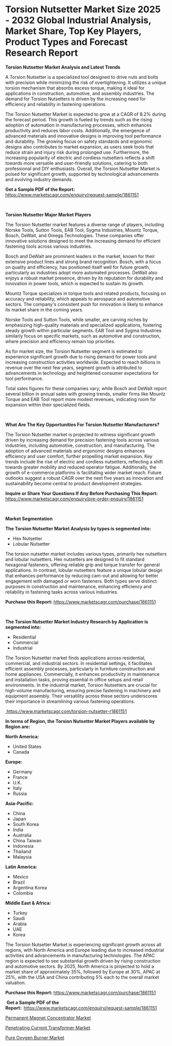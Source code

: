 <p><h1>Torsion Nutsetter Market Size 2025 - 2032 Global Industrial Analysis, Market Share, Top Key Players, Product Types and Forecast Research Report</h1></p><p><strong>Torsion Nutsetter Market Analysis and Latest Trends</strong></p>
<p><p>A Torsion Nutsetter is a specialized tool designed to drive nuts and bolts with precision while minimizing the risk of overtightening. It utilizes a unique torsion mechanism that absorbs excess torque, making it ideal for applications in construction, automotive, and assembly industries. The demand for Torsion Nutsetters is driven by the increasing need for efficiency and reliability in fastening operations.</p><p>The Torsion Nutsetter Market is expected to grow at a CAGR of 8.2% during the forecast period. This growth is fueled by trends such as the rising adoption of automation in manufacturing processes, which enhances productivity and reduces labor costs. Additionally, the emergence of advanced materials and innovative designs is improving tool performance and durability. The growing focus on safety standards and ergonomic designs also contributes to market expansion, as users seek tools that reduce strain and injury risk during prolonged use. Furthermore, the increasing popularity of electric and cordless nutsetters reflects a shift towards more versatile and user-friendly solutions, catering to both professional and DIY enthusiasts. Overall, the Torsion Nutsetter Market is poised for significant growth, supported by technological advancements and evolving industry demands.</p></p>
<p><strong>Get a Sample PDF of the Report:&nbsp;</strong> <a href="https://www.marketscagr.com/enquiry/request-sample/1861151?utm_campaign=2031&utm_medium=2&utm_source=Github&utm_content=ia&utm_term=12042025&utm_id=torsion-nutsetter">https://www.marketscagr.com/enquiry/request-sample/1861151</a></p>
<p>&nbsp;</p>
<p><strong>Torsion Nutsetter Major Market Players</strong></p>
<p><p>The Torsion Nutsetter market features a diverse range of players, including Norske Tools, Sutton Tools, EAB Tool, Sygma Industries, Mountz Torque, Bosch, DeWalt, and Omega Technologies. These companies offer innovative solutions designed to meet the increasing demand for efficient fastening tools across various industries.</p><p>Bosch and DeWalt are prominent leaders in the market, known for their extensive product lines and strong brand recognition. Bosch, with a focus on quality and efficiency, has positioned itself well for future growth, particularly as industries adopt more automated processes. DeWalt also enjoys a robust market presence, driven by its reputation for durability and innovation in power tools, which is expected to sustain its growth.</p><p>Mountz Torque specializes in torque tools and related products, focusing on accuracy and reliability, which appeals to aerospace and automotive sectors. The company's consistent push for innovation is likely to enhance its market share in the coming years.</p><p>Norske Tools and Sutton Tools, while smaller, are carving niches by emphasizing high-quality materials and specialized applications, fostering steady growth within particular segments. EAB Tool and Sygma Industries similarly focus on specific markets, such as automotive and construction, where precision and efficiency remain top priorities.</p><p>As for market size, the Torsion Nutsetter segment is estimated to experience significant growth due to rising demand for power tools and increasing construction activities worldwide. Expected to reach billions in revenue over the next few years, segment growth is attributed to advancements in technology and heightened consumer expectations for tool performance.</p><p>Total sales figures for these companies vary; while Bosch and DeWalt report several billion in annual sales with growing trends, smaller firms like Mountz Torque and EAB Tool report more modest revenues, indicating room for expansion within their specialized fields.</p></p>
<p>&nbsp;</p>
<p><strong>What Are The Key Opportunities For Torsion Nutsetter Manufacturers?</strong></p>
<p><p>The Torsion Nutsetter market is projected to witness significant growth driven by increasing demand for precision fastening tools across various industries, including automotive, construction, and manufacturing. The adoption of advanced materials and ergonomic designs enhances efficiency and user comfort, further propelling market expansion. Key trends include the rise of electric and cordless nutsetters, reflecting a shift towards greater mobility and reduced operator fatigue. Additionally, the growth of e-commerce platforms is facilitating wider market reach. Future outlooks suggest a robust CAGR over the next five years as innovation and sustainability become central to product development strategies.</p></p>
<p><strong>Inquire or Share Your Questions If Any Before Purchasing This Report:</strong> <a href="https://www.marketscagr.com/enquiry/pre-order-enquiry/1861151?utm_campaign=2031&utm_medium=2&utm_source=Github&utm_content=ia&utm_term=12042025&utm_id=torsion-nutsetter">https://www.marketscagr.com/enquiry/pre-order-enquiry/1861151</a></p>
<p>&nbsp;</p>
<p><strong>Market Segmentation</strong></p>
<p><strong>The Torsion Nutsetter Market Analysis by types is segmented into:</strong></p>
<p><ul><li>Hex Nutsetter</li><li>Lobular Nutsetter</li></ul></p>
<p><p>The torsion nutsetter market includes various types, primarily hex nutsetters and lobular nutsetters. Hex nutsetters are designed to fit standard hexagonal fasteners, offering reliable grip and torque transfer for general applications. In contrast, lobular nutsetters feature a unique lobular design that enhances performance by reducing cam-out and allowing for better engagement with damaged or worn fasteners. Both types serve distinct purposes in construction and maintenance, enhancing efficiency and reliability in fastening tasks across various industries.</p></p>
<p><strong>Purchase this Report:&nbsp;</strong><a href="https://www.marketscagr.com/purchase/1861151?utm_campaign=2031&utm_medium=2&utm_source=Github&utm_content=ia&utm_term=12042025&utm_id=torsion-nutsetter">https://www.marketscagr.com/purchase/1861151</a></p>
<p>&nbsp;</p>
<p><strong>The Torsion Nutsetter Market Industry Research by Application is segmented into:</strong></p>
<p><ul><li>Residential</li><li>Commercial</li><li>Industrial</li></ul></p>
<p><p>The Torsion Nutsetter market finds applications across residential, commercial, and industrial sectors. In residential settings, it facilitates efficient assembly processes, particularly in furniture construction and home appliances. Commercially, it enhances productivity in maintenance and installation tasks, proving essential in office setups and retail environments. In the industrial market, Torsion Nutsetters are crucial for high-volume manufacturing, ensuring precise fastening in machinery and equipment assembly. Their versatility across these sectors underscores their importance in streamlining various fastening operations.</p></p>
<p><a href="https://www.marketscagr.com/torsion-nutsetter-r1861151?utm_campaign=2031&utm_medium=2&utm_source=Github&utm_content=ia&utm_term=12042025&utm_id=torsion-nutsetter">&nbsp;https://www.marketscagr.com/torsion-nutsetter-r1861151</a></p>
<p><strong>In terms of Region, the Torsion Nutsetter Market Players available by Region are:</strong></p>
<p>
    <p> <strong> North America: </strong>
        <ul>
            <li>United States</li>
            <li>Canada</li>
        </ul>
        </p> 
    <p> <strong> Europe: </strong>
        <ul>
            <li>Germany</li>
            <li>France</li>
            <li>U.K.</li>
            <li>Italy</li>
            <li>Russia</li>
        </ul>
        </p> 
    <p> <strong> Asia-Pacific: </strong>
        <ul>
            <li>China</li>
            <li>Japan</li>
            <li>South Korea</li>
            <li>India</li>
            <li>Australia</li>
            <li>China Taiwan</li>
            <li>Indonesia</li>
            <li>Thailand</li>
            <li>Malaysia</li>
        </ul>
        </p> 
    <p> <strong> Latin America: </strong>
        <ul>
            <li>Mexico</li>
            <li>Brazil</li>
            <li>Argentina Korea</li>
            <li>Colombia</li>
        </ul>
        </p> 
    <p> <strong> Middle East & Africa: </strong>
        <ul>
            <li>Turkey</li>
            <li>Saudi</li>
            <li>Arabia</li>
            <li>UAE</li>
            <li>Korea</li>
        </ul>
    </p>
    </p>
<p><p>The Torsion Nutsetter Market is experiencing significant growth across all regions, with North America and Europe leading due to increased industrial activities and advancements in manufacturing technologies. The APAC region is expected to see substantial growth driven by rising construction and automotive sectors. By 2025, North America is projected to hold a market share of approximately 35%, followed by Europe at 30%, APAC at 25%, with the USA and China contributing 5% each to the overall market valuation.</p></p>
<p><strong>Purchase this Report: </strong><a href="https://www.marketscagr.com/purchase/1861151?utm_campaign=2031&utm_medium=2&utm_source=Github&utm_content=ia&utm_term=12042025&utm_id=torsion-nutsetter">https://www.marketscagr.com/purchase/1861151</a></p>
<p>&nbsp;<strong>Get a Sample PDF of the Report:&nbsp;&nbsp;</strong><a href="https://www.marketscagr.com/enquiry/request-sample/1861151?utm_campaign=2031&utm_medium=2&utm_source=Github&utm_content=ia&utm_term=12042025&utm_id=torsion-nutsetter">https://www.marketscagr.com/enquiry/request-sample/1861151</a></p>
<p><strong></strong></p>
<p><p><a href="https://github.com/aloyoarmahvr/Market-Research-Report-List-1/blob/main/permanent-magnet-concentrator-market.md?utm_campaign=2031&utm_medium=2&utm_source=Github&utm_content=ia&utm_term=12042025&utm_id=torsion-nutsetter">Permanent Magnet Concentrator Market</a></p><p><a href="https://github.com/PeterParrish5/Market-Research-Report-List-7/blob/main/penetrating-current-transformer-market.md?utm_campaign=2031&utm_medium=2&utm_source=Github&utm_content=ia&utm_term=12042025&utm_id=torsion-nutsetter">Penetrating Current Transformer Market</a></p><p><a href="https://github.com/wileonie19657/Market-Research-Report-List-1/blob/main/pure-oxygen-burner-market.md?utm_campaign=2031&utm_medium=2&utm_source=Github&utm_content=ia&utm_term=12042025&utm_id=torsion-nutsetter">Pure Oxygen Burner Market</a></p></p>